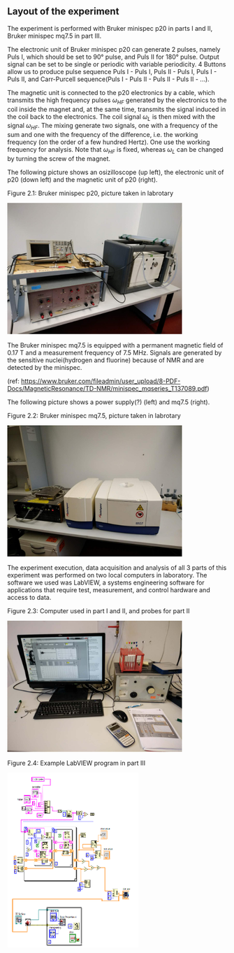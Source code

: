 ## Layout of the experiment

The experiment is performed with Bruker minispec p20 in parts I and II, Bruker minispec mq7.5 in part III.  

The electronic unit of Bruker minispec p20 can generate 2 pulses, namely Puls I, which should be set to 90° pulse, and Puls II for 180° pulse. Output signal can be set to be single or periodic with variable periodicity. 4 Buttons allow us to produce pulse sequence Puls I - Puls I, Puls II - Puls I, Puls I - Puls II, and Carr-Purcell sequence(Puls I - Puls II - Puls II - Puls II - ...).  

The magnetic unit is connected to the p20 electronics by a cable, which transmits the high frequency pulses $\omega_{HF}$ generated by the electronics to the coil inside the magnet and, at the same time, transmits the signal induced in the coil back to the electronics. The coil signal $\omega_{L}$ is then mixed with the signal $\omega_{HF}$. The mixing generate two signals, one with a frequency of the sum and one with the frequency of the difference, i.e. the working frequency (on the order of a few hundred Hertz). One use the working frequency for analysis. Note that $\omega_{HF}$ is fixed, whereas $\omega_{L}$ can be changed by turning the screw of the magnet.

The following picture shows an osizilloscope (up left), the electronic unit of p20 (down left) and the magnetic unit of p20 (right).

Figure 2.1: Bruker minispec p20, picture taken in labrotary

<img src="https://github.com/anananlyjlyj/physics-FP-Uni-HD/blob/master/F61%20Nuclear%20Magnetic%20Resonance/minispec%20p20.jpg" width="400" height="300">

The Bruker minispec mq7.5 is equipped with a permanent magnetic field of 0.17 T and a measurement frequency of 7.5 MHz. Signals are generated by the sensitive nuclei(hydrogen and fluorine) because of NMR and are detected by the minispec. 

(ref: https://www.bruker.com/fileadmin/user_upload/8-PDF-Docs/MagneticResonance/TD-NMR/minispec_mqseries_T137089.pdf) 

The following picture shows a power supply(?) (left) and mq7.5 (right).

Figure 2.2: Bruker minispec mq7.5, picture taken in labrotary

<img src="https://github.com/anananlyjlyj/physics-FP-Uni-HD/blob/master/F61%20Nuclear%20Magnetic%20Resonance/minispec%20mq7.5.jpg" width="400" height="300">

The experiment execution, data acquisition and analysis of all 3 parts of this experiment was performed on two local computers in laboratory. The software we used was LabVIEW, a systems engineering software for applications that require test, measurement, and control  hardware and access to data. 

Figure 2.3: Computer used in part I and II, and probes for part II

<img src="https://github.com/anananlyjlyj/physics-FP-Uni-HD/blob/master/F61%20Nuclear%20Magnetic%20Resonance/probes.jpg" width="400" height="300">

Figure 2.4: Example LabVIEW program in part III 

<img src="https://github.com/anananlyjlyj/physics-FP-Uni-HD/blob/master/F61%20Nuclear%20Magnetic%20Resonance/displaying_2d_image_labview_block.png" width="300" height="400">